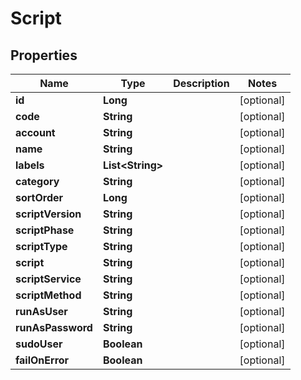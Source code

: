 

# Script

## Properties

Name | Type | Description | Notes
------------ | ------------- | ------------- | -------------
**id** | **Long** |  |  [optional]
**code** | **String** |  |  [optional]
**account** | **String** |  |  [optional]
**name** | **String** |  |  [optional]
**labels** | **List&lt;String&gt;** |  |  [optional]
**category** | **String** |  |  [optional]
**sortOrder** | **Long** |  |  [optional]
**scriptVersion** | **String** |  |  [optional]
**scriptPhase** | **String** |  |  [optional]
**scriptType** | **String** |  |  [optional]
**script** | **String** |  |  [optional]
**scriptService** | **String** |  |  [optional]
**scriptMethod** | **String** |  |  [optional]
**runAsUser** | **String** |  |  [optional]
**runAsPassword** | **String** |  |  [optional]
**sudoUser** | **Boolean** |  |  [optional]
**failOnError** | **Boolean** |  |  [optional]



